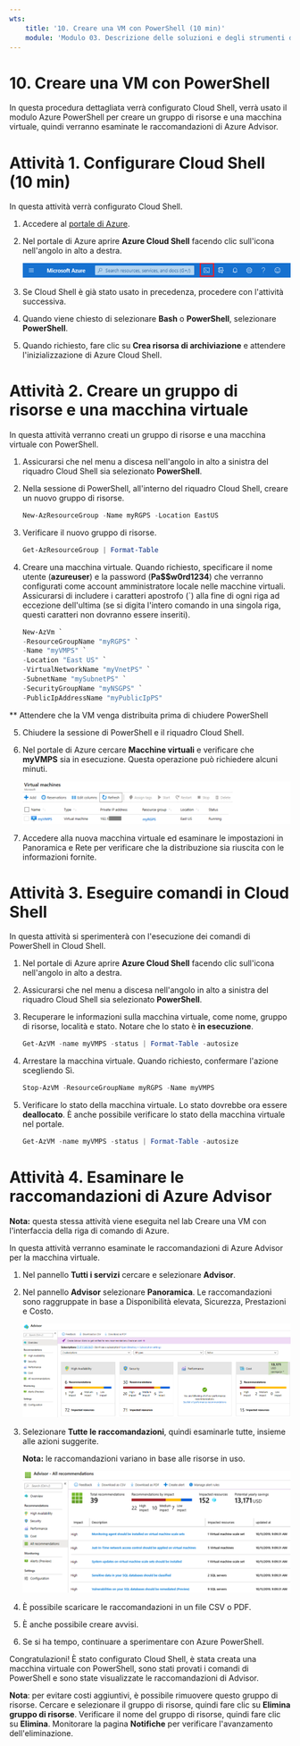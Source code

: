 ```yaml
---
wts:
    title: '10. Creare una VM con PowerShell (10 min)'
    module: 'Modulo 03. Descrizione delle soluzioni e degli strumenti di gestione principali'
---
```

# 10. Creare una VM con PowerShell

In questa procedura dettagliata verrà configurato Cloud Shell, verrà usato il modulo Azure PowerShell per creare un gruppo di risorse e una macchina virtuale, quindi verranno esaminate le raccomandazioni di Azure Advisor. 

# Attività 1. Configurare Cloud Shell (10 min)

In questa attività verrà configurato Cloud Shell. 

1. Accedere al [portale di Azure](https://portal.azure.com).

2. Nel portale di Azure aprire **Azure Cloud Shell** facendo clic sull'icona nell'angolo in alto a destra.

    ![Screenshot dell'icona Azure Cloud Shell nel portale di Azure.](../images/1002.png)

3. Se Cloud Shell è già stato usato in precedenza, procedere con l'attività successiva. 

4. Quando viene chiesto di selezionare **Bash** o **PowerShell**, selezionare **PowerShell**.

5. Quando richiesto, fare clic su **Crea risorsa di archiviazione** e attendere l'inizializzazione di Azure Cloud Shell. 

# Attività 2. Creare un gruppo di risorse e una macchina virtuale

In questa attività verranno creati un gruppo di risorse e una macchina virtuale con PowerShell.  

1. Assicurarsi che nel menu a discesa nell'angolo in alto a sinistra del riquadro Cloud Shell sia selezionato **PowerShell**.

2. Nella sessione di PowerShell, all'interno del riquadro Cloud Shell, creare un nuovo gruppo di risorse. 

    ```PowerShell
    New-AzResourceGroup -Name myRGPS -Location EastUS
    ```

3. Verificare il nuovo gruppo di risorse. 

    ```PowerShell
    Get-AzResourceGroup | Format-Table
    ```

4. Creare una macchina virtuale. Quando richiesto, specificare il nome utente (**azureuser**) e la password (**Pa$$w0rd1234**) che verranno configurati come account amministratore locale nelle macchine virtuali. Assicurarsi di includere i caratteri apostrofo (`) alla fine di ogni riga ad eccezione dell'ultima (se si digita l'intero comando in una singola riga, questi caratteri non dovranno essere inseriti).

    ```PowerShell
    New-AzVm `
    -ResourceGroupName "myRGPS" `
    -Name "myVMPS" `
    -Location "East US" `
    -VirtualNetworkName "myVnetPS" `
    -SubnetName "mySubnetPS" `
    -SecurityGroupName "myNSGPS" `
    -PublicIpAddressName "myPublicIpPS"
    ```
** Attendere che la VM venga distribuita prima di chiudere PowerShell

5. Chiudere la sessione di PowerShell e il riquadro Cloud Shell.

6. Nel portale di Azure cercare **Macchine virtuali** e verificare che **myVMPS** sia in esecuzione. Questa operazione può richiedere alcuni minuti.

    ![Screenshot della pagina Macchine virtuali con myVMPS in esecuzione.](../images/1001.png)

7. Accedere alla nuova macchina virtuale ed esaminare le impostazioni in Panoramica e Rete per verificare che la distribuzione sia riuscita con le informazioni fornite. 

# Attività 3. Eseguire comandi in Cloud Shell

In questa attività si sperimenterà con l'esecuzione dei comandi di PowerShell in Cloud Shell. 

1. Nel portale di Azure aprire **Azure Cloud Shell** facendo clic sull'icona nell'angolo in alto a destra.

2. Assicurarsi che nel menu a discesa nell'angolo in alto a sinistra del riquadro Cloud Shell sia selezionato **PowerShell**.

3. Recuperare le informazioni sulla macchina virtuale, come nome, gruppo di risorse, località e stato. Notare che lo stato è **in esecuzione**.

    ```PowerShell
    Get-AzVM -name myVMPS -status | Format-Table -autosize
    ```

4. Arrestare la macchina virtuale. Quando richiesto, confermare l'azione scegliendo Sì. 

    ```PowerShell
    Stop-AzVM -ResourceGroupName myRGPS -Name myVMPS
    ```

5. Verificare lo stato della macchina virtuale. Lo stato dovrebbe ora essere **deallocato**. È anche possibile verificare lo stato della macchina virtuale nel portale. 

    ```PowerShell
    Get-AzVM -name myVMPS -status | Format-Table -autosize
    ```

# Attività 4. Esaminare le raccomandazioni di Azure Advisor

**Nota:** questa stessa attività viene eseguita nel lab Creare una VM con l'interfaccia della riga di comando di Azure. 

In questa attività verranno esaminate le raccomandazioni di Azure Advisor per la macchina virtuale. 

1. Nel pannello **Tutti i servizi** cercare e selezionare **Advisor**. 

2. Nel pannello **Advisor** selezionare **Panoramica**. Le raccomandazioni sono raggruppate in base a Disponibilità elevata, Sicurezza, Prestazioni e Costo. 

    ![Screenshot della pagina Panoramica di Advisor. ](../images/1003.png)

3. Selezionare **Tutte le raccomandazioni**, quindi esaminarle tutte, insieme alle azioni suggerite. 

    **Nota:** le raccomandazioni variano in base alle risorse in uso. 

    ![Screenshot della pagina Tutte le raccomandazioni di Advisor. ](../images/1004.png)

4. È possibile scaricare le raccomandazioni in un file CSV o PDF. 

5. È anche possibile creare avvisi. 

6. Se si ha tempo, continuare a sperimentare con Azure PowerShell. 

Congratulazioni! È stato configurato Cloud Shell, è stata creata una macchina virtuale con PowerShell, sono stati provati i comandi di PowerShell e sono state visualizzate le raccomandazioni di Advisor.

**Nota**: per evitare costi aggiuntivi, è possibile rimuovere questo gruppo di risorse. Cercare e selezionare il gruppo di risorse, quindi fare clic su **Elimina gruppo di risorse**. Verificare il nome del gruppo di risorse, quindi fare clic su **Elimina**. Monitorare la pagina **Notifiche** per verificare l'avanzamento dell'eliminazione.
